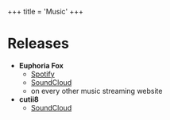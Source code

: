 +++
title = 'Music'
+++
# Releases
 - **Euphoria Fox**
	 - [Spotify](https://soundcloud.com/euphoriafox)
	 - [SoundCloud](https://soundcloud.com/euphoriafox)
     - on every other music streaming website
- **cutii8**
	- [SoundCloud](https://soundcloud.com/cutii8)